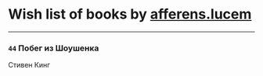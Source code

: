 # Wish list of books by [afferens.lucem](http://vk.com/id196071655)
---

### `44` Побег из Шоушенка
Стивен Кинг

